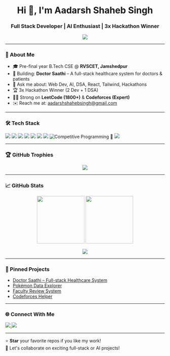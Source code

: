 <h1 align="center">Hi 👋, I'm Aadarsh Shaheb Singh</h1>
<h3 align="center">Full Stack Developer | AI Enthusiast | 3x Hackathon Winner</h3>

<p align="center">
  <img src="https://readme-typing-svg.herokuapp.com?center=true&vCenter=true&lines=Full+Stack+Web+Developer;AI+%2B+ML+Enthusiast;Codeforces+Expert;Open+Source+Contributor;3rd+Year+CSE+Student" />
</p>

---

### 🚀 About Me
- 🎓 Pre-final year B.Tech CSE @ **RVSCET, Jamshedpur**
- 🧠 Building: **Doctor Saathi** – A full-stack healthcare system for doctors & patients  
- 💬 Ask me about: Web Dev, AI, DSA, React, Tailwind, Hackathons
- 🏆 3x Hackathon Winner (2 Dev + 1 DSA)
- 🧑‍💻 Strong on **LeetCode (1800+)** & **Codeforces (Expert)**
- ✉️ Reach me at: [aadarshshahebsingh@gmail.com](mailto:aadarshshahebsingh@gmail.com)

---

### 🛠️ Tech Stack

<p>
  <img src="https://img.shields.io/badge/JavaScript-F7DF1E?logo=javascript&logoColor=black&style=for-the-badge" />
  <img src="https://img.shields.io/badge/TypeScript-007ACC?logo=typescript&logoColor=white&style=for-the-badge" />
  <img src="https://img.shields.io/badge/React-61DAFB?logo=react&logoColor=black&style=for-the-badge" />
  <img src="https://img.shields.io/badge/Node.js-339933?logo=node.js&logoColor=white&style=for-the-badge" />
  <img src="https://img.shields.io/badge/Tailwind_CSS-38B2AC?logo=tailwind-css&logoColor=white&style=for-the-badge" />
  <img src="https://img.shields.io/badge/Express.js-404D59?logo=express&logoColor=white&style=for-the-badge" />
  <img src="https://img.shields.io/badge/MongoDB-4EA94B?logo=mongodb&logoColor=white&style=for-the-badge" />
  <img src="https://img.shields.io/badge/C++-00599C?logo=c%2B%2B&logoColor=white&style=for-the-badge" title="Competitive Programming 💪" />
  <img src="https://img.shields.io/badge/Python-3776AB?logo=python&logoColor=white&style=for-the-badge" />
</p>

---

### 🏆 GitHub Trophies

<p align="center">
  <img src="https://github-profile-trophy.vercel.app/?username=aadarshahebsingh&theme=gruvbox&column=7&margin-w=10&no-bg=true" />
</p>

---

### 📈 GitHub Stats

<p align="center">
  <img src="https://github-readme-stats.vercel.app/api?username=aadarshahebsingh&show_icons=true&theme=radical" height="150" />
  <img src="https://github-readme-stats.vercel.app/api/top-langs/?username=aadarshahebsingh&layout=compact&theme=radical" height="150" />
</p>

<p align="center">
  <img src="https://github-readme-streak-stats.herokuapp.com?user=aadarshahebsingh&theme=radical&date_format=M%20j%5B%2C%20Y%5D" />
</p>

---

### 📌 Pinned Projects

- [Doctor Saathi – Full-stack Healthcare System](https://github.com/aadarshahebsingh/doctor-saathi)
- [Pokémon Data Explorer](https://github.com/aadarshahebsingh/pokemon-explorer)
- [Faculty Review System](https://github.com/aadarshahebsingh/faculty-review-system)
- [Codeforces Helper](https://github.com/aadarshahebsingh/codeforces-helper)

---

### 🌐 Connect With Me

<p>
  <a href="mailto:aadarshshahebsingh@gmail.com">
    <img src="https://img.shields.io/badge/Gmail-D14836?style=for-the-badge&logo=gmail&logoColor=white"/>
  </a>
  <a href="https://linkedin.com/in/aadarshahebsingh" target="_blank">
    <img src="https://img.shields.io/badge/LinkedIn-0077B5?style=for-the-badge&logo=linkedin&logoColor=white"/>
  </a>
</p>

---

⭐ **Star** your favorite repos if you like my work!  
💬 Let's collaborate on exciting full-stack or AI projects!
